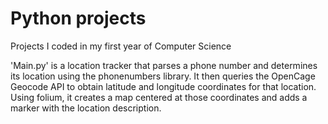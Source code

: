 # Python projects
 Projects I coded in my first year of Computer Science

'Main.py' is a location tracker that parses a phone number and determines its location using the phonenumbers library. It then queries the OpenCage Geocode API to obtain latitude and longitude coordinates for that location. Using folium, it creates a map centered at those coordinates and adds a marker with the location description.
